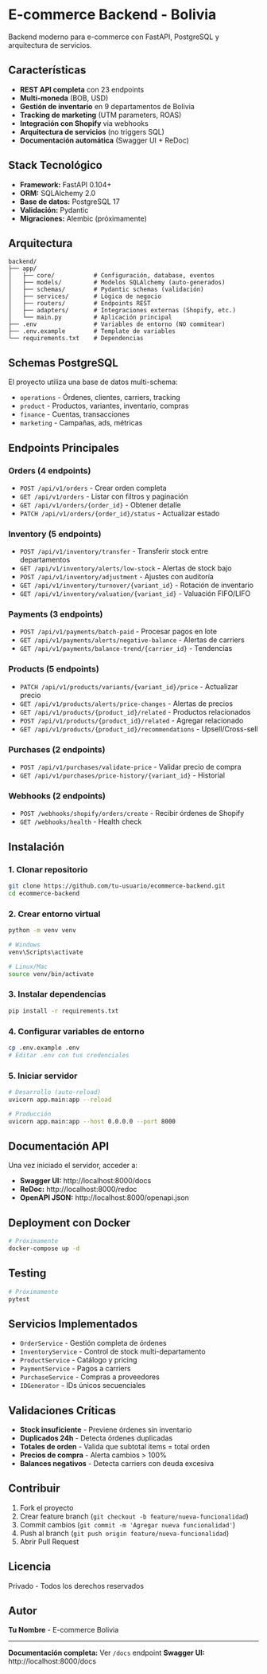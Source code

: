 # E-commerce Backend - Bolivia

Backend moderno para e-commerce con FastAPI, PostgreSQL y arquitectura de servicios.

## Características

- **REST API completa** con 23 endpoints
- **Multi-moneda** (BOB, USD)
- **Gestión de inventario** en 9 departamentos de Bolivia
- **Tracking de marketing** (UTM parameters, ROAS)
- **Integración con Shopify** via webhooks
- **Arquitectura de servicios** (no triggers SQL)
- **Documentación automática** (Swagger UI + ReDoc)

## Stack Tecnológico

- **Framework:** FastAPI 0.104+
- **ORM:** SQLAlchemy 2.0
- **Base de datos:** PostgreSQL 17
- **Validación:** Pydantic
- **Migraciones:** Alembic (próximamente)

## Arquitectura

```
backend/
├── app/
│   ├── core/           # Configuración, database, eventos
│   ├── models/         # Modelos SQLAlchemy (auto-generados)
│   ├── schemas/        # Pydantic schemas (validación)
│   ├── services/       # Lógica de negocio
│   ├── routers/        # Endpoints REST
│   ├── adapters/       # Integraciones externas (Shopify, etc.)
│   └── main.py         # Aplicación principal
├── .env                # Variables de entorno (NO commitear)
├── .env.example        # Template de variables
└── requirements.txt    # Dependencias
```

## Schemas PostgreSQL

El proyecto utiliza una base de datos multi-schema:

- `operations` - Órdenes, clientes, carriers, tracking
- `product` - Productos, variantes, inventario, compras
- `finance` - Cuentas, transacciones
- `marketing` - Campañas, ads, métricas

## Endpoints Principales

### Orders (4 endpoints)
- `POST /api/v1/orders` - Crear orden completa
- `GET /api/v1/orders` - Listar con filtros y paginación
- `GET /api/v1/orders/{order_id}` - Obtener detalle
- `PATCH /api/v1/orders/{order_id}/status` - Actualizar estado

### Inventory (5 endpoints)
- `POST /api/v1/inventory/transfer` - Transferir stock entre departamentos
- `GET /api/v1/inventory/alerts/low-stock` - Alertas de stock bajo
- `POST /api/v1/inventory/adjustment` - Ajustes con auditoría
- `GET /api/v1/inventory/turnover/{variant_id}` - Rotación de inventario
- `GET /api/v1/inventory/valuation/{variant_id}` - Valuación FIFO/LIFO

### Payments (3 endpoints)
- `POST /api/v1/payments/batch-paid` - Procesar pagos en lote
- `GET /api/v1/payments/alerts/negative-balance` - Alertas de carriers
- `GET /api/v1/payments/balance-trend/{carrier_id}` - Tendencias

### Products (5 endpoints)
- `PATCH /api/v1/products/variants/{variant_id}/price` - Actualizar precio
- `GET /api/v1/products/alerts/price-changes` - Alertas de precios
- `GET /api/v1/products/{product_id}/related` - Productos relacionados
- `POST /api/v1/products/{product_id}/related` - Agregar relacionado
- `GET /api/v1/products/{product_id}/recommendations` - Upsell/Cross-sell

### Purchases (2 endpoints)
- `POST /api/v1/purchases/validate-price` - Validar precio de compra
- `GET /api/v1/purchases/price-history/{variant_id}` - Historial

### Webhooks (2 endpoints)
- `POST /webhooks/shopify/orders/create` - Recibir órdenes de Shopify
- `GET /webhooks/health` - Health check

## Instalación

### 1. Clonar repositorio

```bash
git clone https://github.com/tu-usuario/ecommerce-backend.git
cd ecommerce-backend
```

### 2. Crear entorno virtual

```bash
python -m venv venv

# Windows
venv\Scripts\activate

# Linux/Mac
source venv/bin/activate
```

### 3. Instalar dependencias

```bash
pip install -r requirements.txt
```

### 4. Configurar variables de entorno

```bash
cp .env.example .env
# Editar .env con tus credenciales
```

### 5. Iniciar servidor

```bash
# Desarrollo (auto-reload)
uvicorn app.main:app --reload

# Producción
uvicorn app.main:app --host 0.0.0.0 --port 8000
```

## Documentación API

Una vez iniciado el servidor, acceder a:

- **Swagger UI:** http://localhost:8000/docs
- **ReDoc:** http://localhost:8000/redoc
- **OpenAPI JSON:** http://localhost:8000/openapi.json

## Deployment con Docker

```bash
# Próximamente
docker-compose up -d
```

## Testing

```bash
# Próximamente
pytest
```

## Servicios Implementados

- `OrderService` - Gestión completa de órdenes
- `InventoryService` - Control de stock multi-departamento
- `ProductService` - Catálogo y pricing
- `PaymentService` - Pagos a carriers
- `PurchaseService` - Compras a proveedores
- `IDGenerator` - IDs únicos secuenciales

## Validaciones Críticas

- **Stock insuficiente** - Previene órdenes sin inventario
- **Duplicados 24h** - Detecta órdenes duplicadas
- **Totales de orden** - Valida que subtotal items = total orden
- **Precios de compra** - Alerta cambios > 100%
- **Balances negativos** - Detecta carriers con deuda excesiva

## Contribuir

1. Fork el proyecto
2. Crear feature branch (`git checkout -b feature/nueva-funcionalidad`)
3. Commit cambios (`git commit -m 'Agregar nueva funcionalidad'`)
4. Push al branch (`git push origin feature/nueva-funcionalidad`)
5. Abrir Pull Request

## Licencia

Privado - Todos los derechos reservados

## Autor

**Tu Nombre** - E-commerce Bolivia

---

**Documentación completa:** Ver `/docs` endpoint
**Swagger UI:** http://localhost:8000/docs
